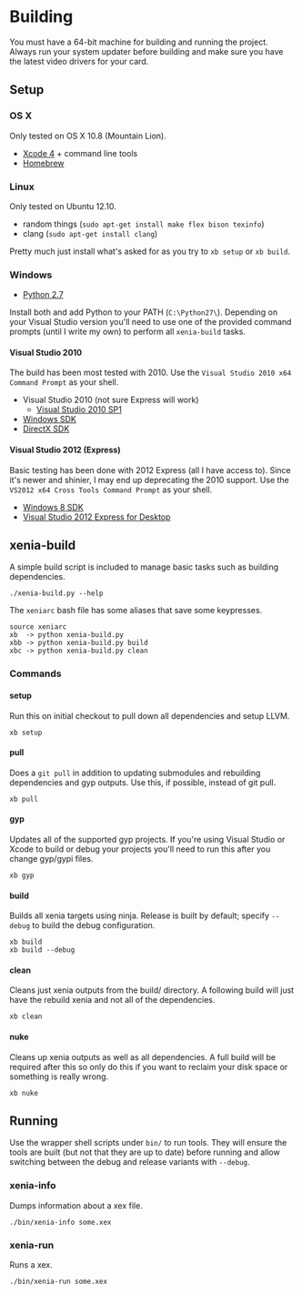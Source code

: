 # Building

You must have a 64-bit machine for building and running the project. Always
run your system updater before building and make sure you have the latest
video drivers for your card.

## Setup

### OS X

Only tested on OS X 10.8 (Mountain Lion).

* [Xcode 4](http://developer.apple.com/xcode/) + command line tools
* [Homebrew](http://mxcl.github.com/homebrew/)

### Linux

Only tested on Ubuntu 12.10.

* random things (`sudo apt-get install make flex bison texinfo`)
* clang (`sudo apt-get install clang`)

Pretty much just install what's asked for as you try to `xb setup` or
`xb build`.

### Windows

* [Python 2.7](http://www.python.org/download/releases/2.7.3/)

Install both and add Python to your PATH (`C:\Python27\`).
Depending on your Visual Studio version you'll need to use one of the provided
command prompts (until I write my own) to perform all `xenia-build` tasks.

#### Visual Studio 2010

The build has been most tested with 2010.
Use the `Visual Studio 2010 x64 Command Prompt` as your shell.

* Visual Studio 2010 (not sure Express will work)
  * [Visual Studio 2010 SP1](http://msdn.microsoft.com/en-us/vstudio/aa718359)
* [Windows SDK](http://www.microsoft.com/download/en/details.aspx?id=8279)
* [DirectX SDK](http://msdn.microsoft.com/en-us/directx/)

#### Visual Studio 2012 (Express)

Basic testing has been done with 2012 Express (all I have access to). Since it's
newer and shinier, I may end up deprecating the 2010 support.
Use the `VS2012 x64 Cross Tools Command Prompt` as your shell.

* [Windows 8 SDK](http://msdn.microsoft.com/en-us/windows/desktop/aa904949.aspx)
* [Visual Studio 2012 Express for Desktop](http://go.microsoft.com/?linkid=9816758)

## xenia-build

A simple build script is included to manage basic tasks such as building
dependencies.

    ./xenia-build.py --help

The `xeniarc` bash file has some aliases that save some keypresses.

    source xeniarc
    xb  -> python xenia-build.py
    xbb -> python xenia-build.py build
    xbc -> python xenia-build.py clean

### Commands

#### setup

Run this on initial checkout to pull down all dependencies and setup LLVM.

    xb setup

#### pull

Does a `git pull` in addition to updating submodules and rebuilding dependencies
and gyp outputs. Use this, if possible, instead of git pull.

    xb pull

#### gyp

Updates all of the supported gyp projects. If you're using Visual Studio or
Xcode to build or debug your projects you'll need to run this after you change
gyp/gypi files.

    xb gyp

#### build

Builds all xenia targets using ninja. Release is built by default; specify
`--debug` to build the debug configuration.

    xb build
    xb build --debug

#### clean

Cleans just xenia outputs from the build/ directory. A following build will just
have the rebuild xenia and not all of the dependencies.

    xb clean

#### nuke

Cleans up xenia outputs as well as all dependencies. A full build will be
required after this so only do this if you want to reclaim your disk space or
something is really wrong.

    xb nuke

## Running

Use the wrapper shell scripts under `bin/` to run tools. They will ensure the
tools are built (but not that they are up to date) before running and allow
switching between the debug and release variants with `--debug`.

### xenia-info

Dumps information about a xex file.

    ./bin/xenia-info some.xex

### xenia-run

Runs a xex.

    ./bin/xenia-run some.xex

